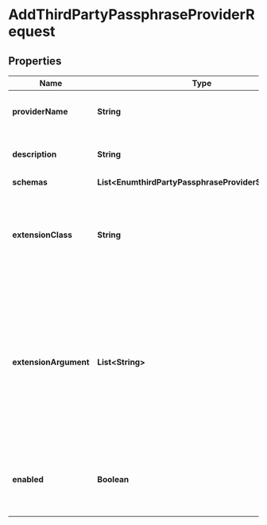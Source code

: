 

# AddThirdPartyPassphraseProviderRequest


## Properties

| Name | Type | Description | Notes |
|------------ | ------------- | ------------- | -------------|
|**providerName** | **String** | Name of the new Passphrase Provider |  |
|**description** | **String** | A description for this Passphrase Provider |  [optional] |
|**schemas** | **List&lt;EnumthirdPartyPassphraseProviderSchemaUrn&gt;** |  |  |
|**extensionClass** | **String** | The fully-qualified name of the Java class providing the logic for the Third Party Passphrase Provider. |  |
|**extensionArgument** | **List&lt;String&gt;** | The set of arguments used to customize the behavior for the Third Party Passphrase Provider. Each configuration property should be given in the form &#39;name&#x3D;value&#39;. |  [optional] |
|**enabled** | **Boolean** | Indicates whether this Passphrase Provider is enabled for use in the server. |  |



